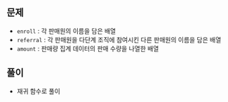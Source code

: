 ## 문제
- `enroll` : 각 판매원의 이름을 담은 배열
- `referral` : 각 판매원을 다단계 조직에 참여시킨 다른 판매원의 이름을 담은 배열
- `amount` : 판매량 집계 데이터의 판매 수량을 나열한 배열

## 풀이
- 재귀 함수로 풀이
